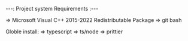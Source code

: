 ---: Project system Requirements :---

=> Microsoft Visual C++ 2015-2022 Redistributable Package
=> git bash

Globle install:
=> typescript
=> ts/node
=> prittier

